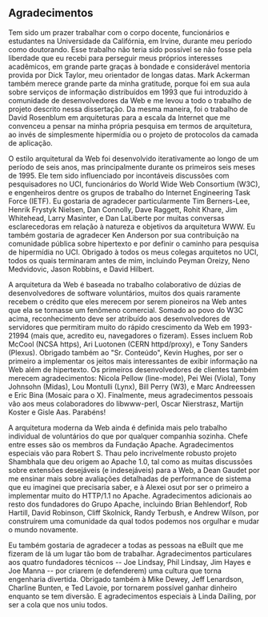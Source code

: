 Agradecimentos
--------------

Tem sido um prazer trabalhar com o corpo docente, funcionários e estudantes na Universidade da Califórnia, em Irvine, durante meu período como doutorando. Esse trabalho não teria sido possível se não fosse pela liberdade que eu recebi para perseguir meus próprios interesses acadêmicos, em grande parte graças à bondade e considerável mentoria provida por Dick Taylor, meu orientador de longas datas. Mark Ackerman também merece grande parte da minha gratitude, porque foi em sua aula sobre serviços de informação distribuídos em 1993 que fui introduzido à comunidade de desenvolvedores da Web e me levou a todo o trabalho de projeto descrito nessa dissertação. Da mesma maneira, foi o trabalho de David Rosenblum em arquiteturas para a escala da Internet que me convenceu a pensar na minha própria pesquisa em termos de arquitetura, ao invés de simplesmente hipermídia ou o projeto de protocolos da camada de aplicação.

O estilo arquitetural da Web foi desenvolvido iterativamente ao longo de um período de seis anos, mas principalmente durante os primeiros seis meses de 1995. Ele tem sido influenciado por incontáveis discussões com pesquisadores no UCI, funcionários do World Wide Web Consortium (W3C), e engenheiros dentre os grupos de trabalho do Internet Engineering Task Force (IETF). Eu gostaria de agradecer particularmente Tim Berners-Lee, Henrik Frystyk Nielsen, Dan Connolly, Dave Raggett, Rohit Khare, Jim Whitehead, Larry Masinter, e Dan LaLiberte por muitas conversas esclarecedoras em relação à natureza e objetivos da arquitetura WWW. Eu também gostaria de agradecer Ken Anderson por sua contribuição na comunidade pública sobre hipertexto e por definir o caminho para pesquisa de hipermídia no UCI. Obrigado à todos os meus colegas arquitetos no UCI, todos os quais terminaram antes de mim, incluindo Peyman Oreizy, Neno Medvidovic, Jason Robbins, e David Hilbert.

A arquitetura da Web é baseada no trabalho colaborativo de dúzias de desenvolvedores de software voluntários, muitos dos quais raramente recebem o crédito que eles merecem por serem pioneiros na Web antes que ela se tornasse um fenômeno comercial. Somado ao povo do W3C acima, reconhecimento deve ser atribuído aos desenvolvedores de servidores que permitiram muito do rápido crescimento da Web em 1993-21994 (mais que, acredito eu, navegadores o fizeram). Esses incluem Rob McCool (NCSA https), Ari Luotonen (CERN httpd/proxy), e Tony Sanders (Plexus). Obrigado também ao "Sr. Conteúdo", Kevin Hughes, por ser o primeiro a implementar os jeitos mais interessantes de exibir informação na Web além de hipertexto. Os primeiros desenvolvedores de clientes também merecem agradecimentos: Nicola Pellow (line-mode), Pei Wei (Viola), Tony Johnsohn (Midas), Lou Montulli (Lynx), Bill Perry (W3), e Marc Andreessen e Eric Bina (Mosaic para o X). Finalmente, meus agradecimentos pessoais vão aos meus colaboradores do libwww-perl, Oscar Nierstrasz, Martijn Koster e Gisle Aas. Parabéns!

A arquitetura moderna da Web ainda é definida mais pelo trabalho individual de voluntários do que por qualquer companhia sozinha. Chefe entre esses são os membros da Fundação Apache. Agradecimentos especiais vão para Robert S. Thau pelo incrivelmente robusto projeto Shambhala que deu origem ao Apache 1.0, tal como as muitas discussões sobre extensões desejáveis (e indesejáveis) para a Web, a Dean Gaudet por me ensinar mais sobre avaliações detalhadas de performance de sistema que eu imaginei que precisaria saber, e à Alexei osut por ser o primeiro a implementar muito do HTTP/1.1 no Apache. Agradecimentos adicionais ao resto dos fundadores do Grupo Apache, incluindo Brian Behlendorf, Rob Hartill, David Robinson, Cliff Skolnick, Randy Terbush, e Andrew Wilson, por construírem uma comunidade da qual todos podemos nos orgulhar e mudar o mundo novamente.

Eu também gostaria de agradecer a todas as pessoas na eBuilt que me fizeram de lá um lugar tão bom de trabalhar. Agradecimentos particulares aos quatro fundadores técnicos -- Joe Lindsay, Phil Lindsay, Jim Hayes e Joe Manna -- por criarem (e defenderem) uma cultura que torna engenharia divertida. Obrigado também à Mike Dewey, Jeff Lenardson, Charline Bunten, e Ted Lavoie, por tornarem possível ganhar dinheiro enquanto se tem diversão. E agradecimentos especiais à Linda Dailing, por ser a cola que nos uniu todos.
